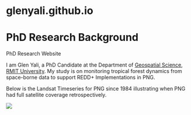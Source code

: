 # glenyali.github.io

# PhD Research Background

PhD Research Website

I am Glen Yali, a PhD Candidate at the Department of [Geospatial Science](https://www.rmit.edu.au/about/schools-colleges/science/research/research-areas/geospatial-science), [RMIT University](https://www.rmit.edu.au/). My study is on monitoring tropical forest dynamics from space-borne data to support REDD+ Implementations in PNG.

Below is the Landsat Timeseries for PNG since 1984 illustrating when PNG had full satellite coverage retrospectively.

![](https://media.licdn.com/dms/image/D5622AQGVGPCr7EY4Qg/feedshare-shrink_2048_1536/0/1680667155451?e=1683763200&v=beta&t=6pAOXzdLrUXUqXouk-KT2V-0TLemMkuTWGuZUXp_ybY)
